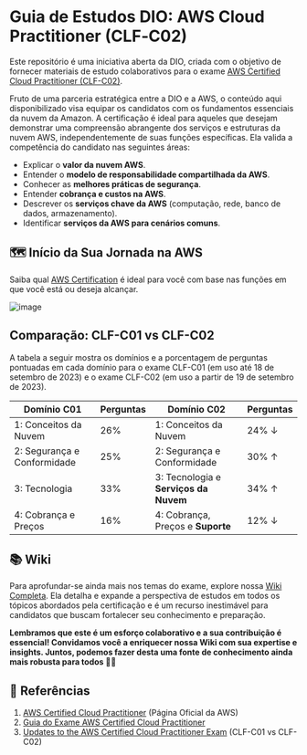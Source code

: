 # Guia de Estudos DIO: AWS Cloud Practitioner (CLF‐C02)

Este repositório é uma iniciativa aberta da DIO, criada com o objetivo de fornecer materiais de estudo colaborativos para o exame [AWS Certified Cloud Practitioner (CLF-C02)](https://aws.amazon.com/pt/certification/certified-cloud-practitioner/).

Fruto de uma parceria estratégica entre a DIO e a AWS, o conteúdo aqui disponibilizado visa equipar os candidatos com os fundamentos essenciais da nuvem da Amazon. A certificação é ideal para aqueles que desejam demonstrar uma compreensão abrangente dos serviços e estruturas da nuvem AWS, independentemente de suas funções específicas. Ela valida a competência do candidato nas seguintes áreas:

* Explicar o **valor da nuvem AWS**.
* Entender o **modelo de responsabilidade compartilhada da AWS**.
* Conhecer as **melhores práticas de segurança**.
* Entender **cobrança e custos na AWS**.
* Descrever os **serviços chave da AWS** (computação, rede, banco de dados, armazenamento).
* Identificar **serviços da AWS para cenários comuns**.

## 🗺️ Início da Sua Jornada na AWS

Saiba qual [AWS Certification](https://aws.amazon.com/pt/certification) é ideal para você com base nas funções em que você está ou deseja alcançar.

![image](https://github.com/digitalinnovationone/aws-clf-c02/assets/730492/9def5938-435a-4e07-a804-aece7d71d93a)

## Comparação: CLF-C01 vs CLF-C02

A tabela a seguir mostra os domínios e a porcentagem de perguntas pontuadas em cada domínio para o exame CLF-C01 (em uso até 18 de setembro de 2023) e o exame CLF-C02 (em uso a partir de 19 de setembro de 2023).

| Domínio C01                       | Perguntas | Domínio C02                           | Perguntas  |
|-----------------------------------|-----------|---------------------------------------|------------|
| 1: Conceitos da Nuvem             | 26%       | 1: Conceitos da Nuvem                 | 24% ↓      |
| 2: Segurança e Conformidade       | 25%       | 2: Segurança e Conformidade           | 30% ↑      |
| 3: Tecnologia                     | 33%       | 3: Tecnologia e **Serviços da Nuvem** | 34% ↑      |
| 4: Cobrança e Preços              | 16%       | 4: Cobrança, Preços e **Suporte**     | 12% ↓      |

## 📚 Wiki

Para aprofundar-se ainda mais nos temas do exame, explore nossa [Wiki Completa](https://github.com/digitalinnovationone/aws-clf-c02/wiki). Ela detalha e expande a perspectiva de estudos em todos os tópicos abordados pela certificação e é um recurso inestimável para candidatos que buscam fortalecer seu conhecimento e preparação. 

**Lembramos que este é um esforço colaborativo e a sua contribuição é essencial! Convidamos você a enriquecer nossa Wiki com sua expertise e insights. Juntos, podemos fazer desta uma fonte de conhecimento ainda mais robusta para todos 👊🤩**

## 📌 Referências

1. [AWS Certified Cloud Practitioner](https://aws.amazon.com/pt/certification/certified-cloud-practitioner/) (Página Oficial da AWS)
2. [Guia do Exame AWS Certified Cloud Practitioner](https://github.com/digitalinnovationone/aws-clf-c02/files/14139841/AWS.Certified.Cloud.Practitioner.certificate.pdf)
3. [Updates to the AWS Certified Cloud Practitioner Exam](https://www.whizlabs.com/blog/aws-cloud-practitioner-clf-c02-exam/) (CLF-C01 vs CLF-C02)
